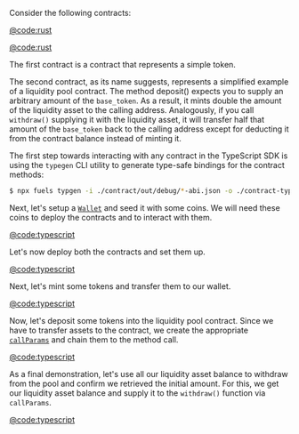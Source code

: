 Consider the following contracts:

[@code:rust](./packages/fuel-gauge/test-projects/token_contract/src/main.sw#typedoc:token-contract)

[@code:rust](./packages/fuel-gauge/test-projects/liquidity-pool/src/main.sw#typedoc:liquidity-pool-contract)

The first contract is a contract that represents a simple token.

The second contract, as its name suggests, represents a simplified example of a liquidity pool contract. The method deposit() expects you to supply an arbitrary amount of the `base_token`. As a result, it mints double the amount of the liquidity asset to the calling address. Analogously, if you call `withdraw()` supplying it with the liquidity asset, it will transfer half that amount of the `base_token` back to the calling address except for deducting it from the contract balance instead of minting it.

The first step towards interacting with any contract in the TypeScript SDK is using the `typegen` CLI utility to generate type-safe bindings for the contract methods:

```sh
$ npx fuels typgen -i ./contract/out/debug/*-abi.json -o ./contract-types
```

Next, let's setup a [`Wallet`](../wallets/index.md) and seed it with some coins. We will need these coins to deploy the contracts and to interact with them.

[@code:typescript](./packages/fuel-gauge/src/doc-examples.test.ts#typedoc:deposit-and-withdraw-cookbook-wallet-setup)

Let's now deploy both the contracts and set them up.

[@code:typescript](./packages/fuel-gauge/src/doc-examples.test.ts#typedoc:deposit-and-withdraw-cookbook-contract-deployments)

Next, let's mint some tokens and transfer them to our wallet.

[@code:typescript](./packages/fuel-gauge/src/doc-examples.test.ts#typedoc:deposit-and-withdraw-cookbook-mint-and-transfer)

Now, let's deposit some tokens into the liquidity pool contract. Since we have to transfer assets to the contract, we create the appropriate [`callParams`](../contracts/call-parameters.md) and chain them to the method call.

[@code:typescript](./packages/fuel-gauge/src/doc-examples.test.ts#typedoc:deposit-and-withdraw-cookbook-deposit)

As a final demonstration, let's use all our liquidity asset balance to withdraw from the pool and confirm we retrieved the initial amount. For this, we get our liquidity asset balance and supply it to the `withdraw()` function via `callParams`.

[@code:typescript](./packages/fuel-gauge/src/doc-examples.test.ts#typedoc:deposit-and-withdraw-cookbook-withdraw)
